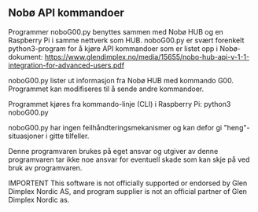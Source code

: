 ## Nobø API kommandoer
Programmer noboG00.py benyttes sammen med Nobø HUB og en Raspberry Pi i samme nettverk som HUB.
noboG00.py er svært forenkelt python3-program for å kjøre API kommandoer som er listet opp i Nobø-dokument: https://www.glendimplex.no/media/15655/nobo-hub-api-v-1-1-integration-for-advanced-users.pdf

noboG00.py lister ut informasjon fra Nobø HUB med kommando G00.
Programmet kan modifiseres til å sende andre kommandoer.

Programmet kjøres fra kommando-linje (CLI) i Raspberry Pi:
python3 noboG00.py

noboG00.py har ingen feilhåndteringsmekanismer og kan defor gi "heng"-situasjoner i gitte tilfeller.

Denne programvaren brukes på eget ansvar og utgiver av denne programvaren tar ikke noe ansvar for eventuell skade som kan skje på ved bruk av programvaren.

IMPORTENT
This software is not officially supported or endorsed by Glen Dimplex Nordic AS, and program supplier is not an official partner of Glen Dimplex Nordic as.
